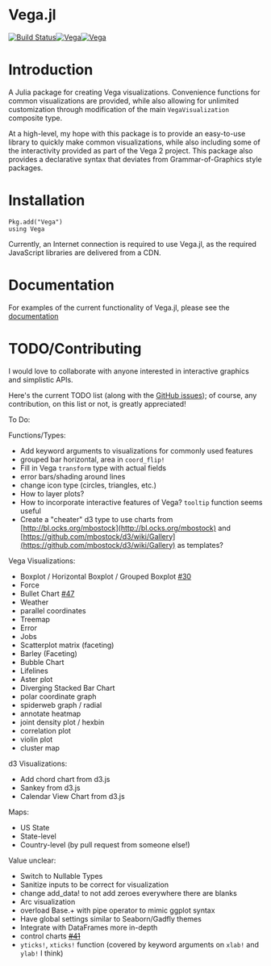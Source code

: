 Vega.jl
=======
[![Build Status](https://travis-ci.org/johnmyleswhite/Vega.jl.svg?branch=master)](https://travis-ci.org/johnmyleswhite/Vega.jl)[![Vega](http://pkg.julialang.org/badges/Vega_0.3.svg)](http://pkg.julialang.org/?pkg=Vega&ver=0.3)[![Vega](http://pkg.julialang.org/badges/Vega_0.4.svg)](http://pkg.julialang.org/?pkg=Vega&ver=0.4)

# Introduction

A Julia package for creating Vega visualizations. Convenience functions for common visualizations are provided, while also allowing for unlimited customization through modification of the main `VegaVisualization` composite type.

At a high-level, my hope with this package is to provide an easy-to-use library to quickly make common visualizations, while also including some of the interactivity provided as part of the Vega 2 project. This package also provides a declarative syntax that deviates from Grammar-of-Graphics style packages.

# Installation

	Pkg.add("Vega")
	using Vega

Currently, an Internet connection is required to use Vega.jl, as the required JavaScript libraries are delivered from a CDN.

# Documentation

For examples of the current functionality of Vega.jl, please see the [documentation](http://johnmyleswhite.github.io/Vega.jl/)

# TODO/Contributing

I would love to collaborate with anyone interested in interactive graphics and simplistic APIs.

Here's the current TODO list (along with the [GitHub issues](https://github.com/johnmyleswhite/Vega.jl/issues)); of course, any contribution, on this list or not, is greatly appreciated!

To Do:

Functions/Types:

- Add keyword arguments to visualizations for commonly used features
- grouped bar horizontal, area in `coord_flip!`
- Fill in Vega `transform` type with actual fields
- error bars/shading around lines
- change icon type (circles, triangles, etc.)
- How to layer plots?
- How to incorporate interactive features of Vega? `tooltip` function seems useful
- Create a "cheater" d3 type to use charts from [http://bl.ocks.org/mbostock](http://bl.ocks.org/mbostock) and [https://github.com/mbostock/d3/wiki/Gallery](https://github.com/mbostock/d3/wiki/Gallery) as templates?

Vega Visualizations:

- Boxplot / Horizontal Boxplot / Grouped Boxplot [#30](https://github.com/johnmyleswhite/Vega.jl/issues/30)
- Force
- Bullet Chart [#47](https://github.com/johnmyleswhite/Vega.jl/issues/30)
- Weather
- parallel coordinates
- Treemap
- Error
- Jobs
- Scatterplot matrix (faceting)
- Barley (Faceting)
- Bubble Chart
- Lifelines
- Aster plot
- Diverging Stacked Bar Chart
- polar coordinate graph
- spiderweb graph / radial
- annotate heatmap
- joint density plot / hexbin
- correlation plot
- violin plot
- cluster map

d3 Visualizations:

- Add chord chart from d3.js
- Sankey from d3.js
- Calendar View Chart from d3.js

Maps:

- US State
- State-level
- Country-level (by pull request from someone else!)

Value unclear:

- Switch to Nullable Types
- Sanitize inputs to be correct for visualization
- change add_data! to not add zeroes everywhere there are blanks
- Arc visualization
- overload Base.+ with pipe operator to mimic ggplot syntax
- Have global settings similar to Seaborn/Gadfly themes
- Integrate with DataFrames more in-depth
- control charts ~~[#41](https://github.com/johnmyleswhite/Vega.jl/issues/41)~~
- `yticks!`, `xticks!` function (covered by keyword arguments on `xlab!` and `ylab!` I think)
